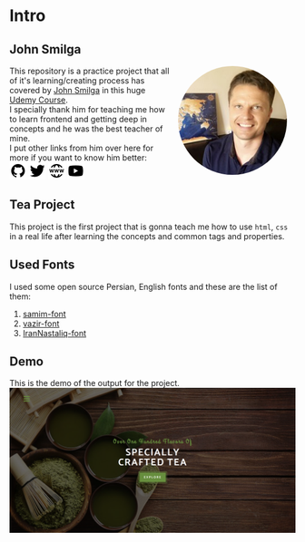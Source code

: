 # Intro

## John Smilga

<img src="./img/john-smilga.jpg" style="border-radius: 50%;float: right; display: block; margin: 0px 15px; width: 20vw;"/>

This repository is a practice project that all of it's learning/creating process has covered by [John Smilga](https://www.udemy.com/user/janis-smilga-3/) in this huge [Udemy Course](https://www.udemy.com/course/in-depth-html-css-course-build-responsive-websites/).\
I specially thank him for teaching me how to learn frontend and getting deep in concepts and he was the best teacher of mine.\
I put other links from him over here for more if you want to know him better:\
[![](./img/github.png)](https://github.com/john-smilga) [![](./img/twitter.png)](https://twitter.com/john_smilga?lang=en) [![](./img/website.png)](https://www.johnsmilga.com/) [![](./img/youtube.png)](https://www.youtube.com/channel/UCMZFwxv5l-XtKi693qMJptA)

<h2 style="clear: both;">Tea Project</h2>

This project is the first project that is gonna teach me how to use `html`, `css` in a real life after learning the concepts and common tags and properties.

## Used Fonts
I used some open source Persian, English fonts and these are the list of them:
1. [samim-font](https://github.com/rastikerdar/samim-font)
2. [vazir-font](https://github.com/rastikerdar/vazir-font)
3. [IranNastaliq-font](https://github.com/font-store/font-IranNastaliq)
## Demo

This is the demo of the output for the project.
![](./img/demo.png)